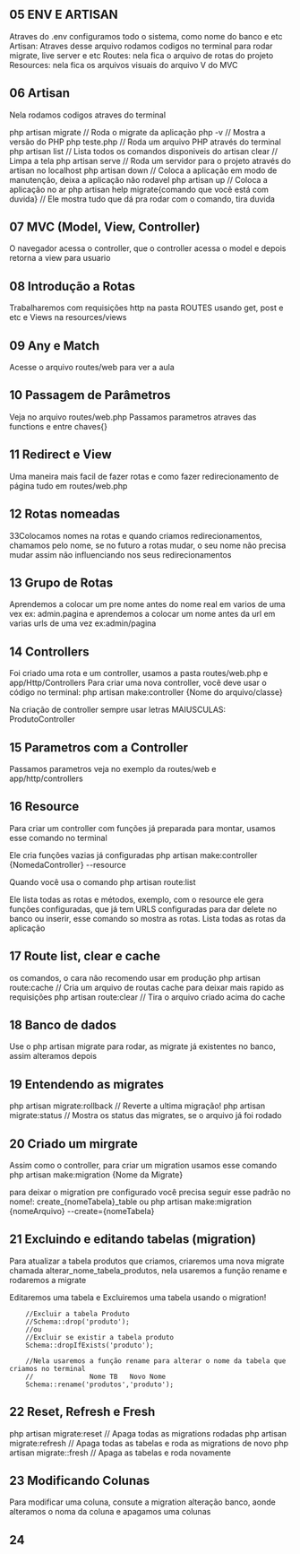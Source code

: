 ## 05 ENV E ARTISAN
Atraves do .env configuramos todo o sistema, como nome do banco e etc
Artisan: Atraves desse arquivo rodamos codigos no terminal para rodar migrate, live server e etc
Routes: nela fica o arquivo de rotas do projeto
Resources: nela fica os arquivos visuais do arquivo V do MVC

## 06 Artisan
Nela rodamos codigos atraves do terminal

php artisan migrate // Roda o migrate da aplicação
php -v              // Mostra a versão do PHP
php teste.php       // Roda um arquivo PHP através do terminal
php artisan list    // Lista todos os comandos disponiveis do artisan
clear               // Limpa a tela
php artisan serve   // Roda um servidor para o projeto através do artisan no localhost
php artisan down    // Coloca a aplicação em modo de manutenção, deixa a aplicação não rodavel
php artisan up      // Coloca a aplicação no ar
php artisan help migrate{comando que você está com duvida} // Ele mostra tudo que dá pra rodar com o comando, tira duvida

## 07 MVC (Model, View, Controller)
O navegador acessa o controller, que o controller acessa o model e depois retorna a view para usuario

## 08 Introdução a Rotas
Trabalharemos com requisições http na pasta ROUTES 
usando get, post e etc
e Views na resources/views

## 09 Any e Match
Acesse o arquivo routes/web para ver a aula

## 10 Passagem de Parâmetros
Veja no arquivo routes/web.php
Passamos parametros atraves das functions e entre chaves{}

## 11 Redirect e View
Uma maneira mais facil de fazer rotas e como fazer redirecionamento de página
tudo em routes/web.php

## 12 Rotas nomeadas
33Colocamos nomes na rotas e quando criamos redirecionamentos, chamamos pelo nome,
se no futuro a rotas mudar, o seu nome não precisa mudar assim não
influenciando nos seus redirecionamentos

## 13 Grupo de Rotas
Aprendemos a colocar um pre nome antes do nome real em varios de uma vex ex: admin.pagina
e aprendemos a colocar um nome antes da url em varias urls de uma vez ex:admin/pagina

## 14 Controllers
Foi criado uma rota e um controller, usamos a pasta routes/web.php e app/Http/Controllers
Para criar uma nova controller, você deve usar o código no terminal:
php artisan make:controller {Nome do arquivo/classe}

Na criação de controller sempre usar letras MAIUSCULAS: ProdutoController

## 15 Parametros com a Controller
Passamos parametros veja no exemplo da routes/web e app/http/controllers


## 16 Resource
Para criar um controller com funções já preparada para montar, usamos esse comando no terminal

Ele cria funções vazias já configuradas 
php artisan make:controller {NomedaController} --resource

Quando você usa o comando
php artisan route:list

Ele lista todas as rotas e métodos, exemplo, com o resource ele gera funções configuradas,
que já tem URLS configuradas para dar delete no banco ou inserir, esse comando so mostra
as rotas. Lista todas as rotas da aplicação

## 17 Route list, clear e cache
os comandos, o cara não recomendo usar em produção
php artisan route:cache     // Cria um arquivo de routas cache para deixar mais rapido as requisições
php artisan route:clear     // Tira o arquivo criado acima do cache

## 18 Banco de dados
Use o 
php artisan migrate
para rodar, as migrate já existentes no banco, assim alteramos depois

## 19 Entendendo as migrates

php artisan migrate:rollback // Reverte a ultima migração!
php artisan migrate:status   // Mostra os status das migrates, se o arquivo já foi rodado

## 20 Criado um mirgrate

Assim como o controller, para criar um migration usamos esse comando
php artisan make:migration {Nome da Migrate}

para deixar o migration pre configurado você precisa seguir esse padrão no nome!:
create_{nomeTabela}_table
ou 
php artisan make:migration {nomeArquivo} --create={nomeTabela}

## 21 Excluindo e editando tabelas (migration)
Para atualizar a tabela produtos que criamos, criaremos uma nova migrate
chamada alterar_nome_tabela_produtos, nela usaremos a função rename e rodaremos
a migrate

Editaremos uma tabela e Excluiremos uma tabela
usando o migration!

        //Excluir a tabela Produto
        //Schema::drop('produto');
        //ou
        //Excluir se existir a tabela produto
        Schema::dropIfExists('produto');

        //Nela usaremos a função rename para alterar o nome da tabela que criamos no terminal
        //              Nome TB   Novo Nome
        Schema::rename('produtos','produto');

## 22 Reset, Refresh e Fresh

php artisan migrate:reset     // Apaga todas as migrations rodadas
php artisan migrate:refresh   // Apaga todas as tabelas e roda as migrations de novo
php artisan migrate::fresh     // Apaga as tabelas e roda novamente

## 23 Modificando Colunas
Para modificar uma coluna, consute a migration alteração banco, aonde alteramos
o noma da coluna e apagamos uma colunas

## 24